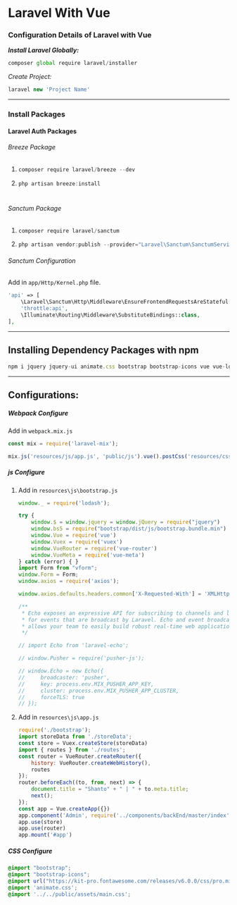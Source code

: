 # Laravel With Vue

### Configuration Details of Laravel with Vue

**_Install Laravel Globally:_**

```js
composer global require laravel/installer
```

_Create Project:_

```js
laravel new 'Project Name'
```

---

<h3>Install Packages</h3>
<h4>Laravel Auth Packages</h4>
<h6>Breeze Package</h6>
<ol>
<li>

```js
composer require laravel/breeze --dev
```

</li>
<li>

```cs
php artisan breeze:install
```

</li>
</ol>

#

<h6>Sanctum Package</h6>

<ol>
<li>

```js
composer require laravel/sanctum
```

</li>
<li>

```js
php artisan vendor:publish --provider="Laravel\Sanctum\SanctumServiceProvider"
```

</li>
</ol>
<h6>Sanctum Configuration</h6>
<p>Add in <code>app/Http/Kernel.php</code> file.</p>


```php
'api' => [
    \Laravel\Sanctum\Http\Middleware\EnsureFrontendRequestsAreStateful::class,
    'throttle:api',
    \Illuminate\Routing\Middleware\SubstituteBindings::class,
],
```

<hr/>
<h2>Installing Dependency Packages with npm</h2>

```js
npm i jquery jquery-ui animate.css bootstrap bootstrap-icons vue vue-loader vue-router vuex vform vue-meta dotenv && npm i && npm run dev
```

<hr/>

<h2>Configurations:</h2>

<h5>Webpack Configure</h5>
<span>Add in <code>webpack.mix.js</code></span>

```js
const mix = require('laravel-mix');

mix.js('resources/js/app.js', 'public/js').vue().postCss('resources/css/app.css', 'public/css');
```

<h5>js Configure</h5>

<ol>
<li>
<span>Add in <code>resources\js\bootstrap.js</code></span>

```js
window._ = require('lodash');

try {
    window.$ = window.jquery = window.jQuery = require("jquery")
    window.bs5 = require("bootstrap/dist/js/bootstrap.bundle.min")
    window.Vue = require('vue')
    window.Vuex = require('vuex')
    window.VueRouter = require('vue-router')
    window.VueMeta = require('vue-meta')
} catch (error) { }
import Form from "vform";
window.Form = Form;
window.axios = require('axios');

window.axios.defaults.headers.common['X-Requested-With'] = 'XMLHttpRequest';

/**
 * Echo exposes an expressive API for subscribing to channels and listening
 * for events that are broadcast by Laravel. Echo and event broadcasting
 * allows your team to easily build robust real-time web applications.
 */

// import Echo from 'laravel-echo';

// window.Pusher = require('pusher-js');

// window.Echo = new Echo({
//     broadcaster: 'pusher',
//     key: process.env.MIX_PUSHER_APP_KEY,
//     cluster: process.env.MIX_PUSHER_APP_CLUSTER,
//     forceTLS: true
// });
```
</li>

<li>
<span>Add in <code>resources\js\app.js</code></span>

```js
require('./bootstrap');
import storeData from './storeData';
const store = Vuex.createStore(storeData)
import { routes } from './routes';
const router = VueRouter.createRouter({
    history: VueRouter.createWebHistory(),
    routes
});
router.beforeEach((to, from, next) => {
    document.title = "Shanto" + " | " + to.meta.title;
    next();
});
const app = Vue.createApp({})
app.component('Admin', require('../components/backEnd/master/index').default)
app.use(store)
app.use(router)
app.mount('#app')
```
</li>
</ol>


<h5>CSS Configure</h5>

```css
@import "bootstrap";
@import "bootstrap-icons";
@import url("https://kit-pro.fontawesome.com/releases/v6.0.0/css/pro.min.css");
@import 'animate.css';
@import '../../public/assets/main.css';
```
